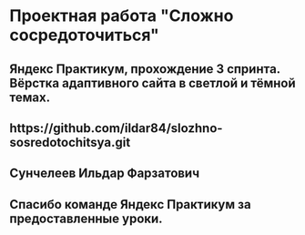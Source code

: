 <h1>Проектная работа "Сложно сосредоточиться"</h1>
<h2>Яндекс Практикум, прохождение 3 спринта. Вёрстка адаптивного сайта в светлой и тёмной темах.</h2>
<h2>https://github.com/ildar84/slozhno-sosredotochitsya.git</h2>
<h2>Сунчелеев Ильдар Фарзатович</h2>
<h2>Спасибо команде Яндекс Практикум за предоставленные уроки.</h2>
